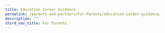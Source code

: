 ```yaml
---
title: Education Career Guidance
permalink: /parents-and-partners/For-Parents/education-career-guidance/
description: ""
third_nav_title: For Parents
---
```


